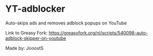 # YT-adblocker

Auto-skips ads and removes adblock popups on YouTube

Link to Greasy Fork: https://greasyfork.org/nl/scripts/540098-auto-adblock-skipper-on-youtube 

Made by: JooostS
